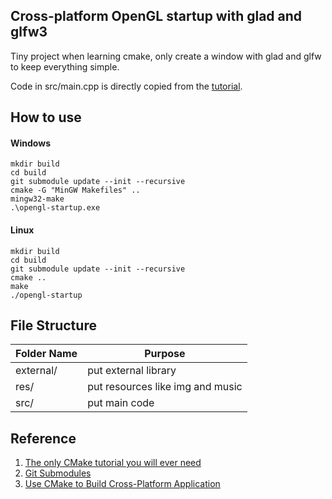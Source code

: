 ## Cross-platform OpenGL startup with glad and glfw3

Tiny project when learning cmake, only create a window with glad and glfw to keep everything simple.

Code in src/main.cpp is directly copied from the [tutorial](https://learnopengl.com/Getting-started/Hello-Window).

## How to use

#### Windows

```
mkdir build
cd build
git submodule update --init --recursive
cmake -G "MinGW Makefiles" ..
mingw32-make
.\opengl-startup.exe
```

#### Linux

```
mkdir build
cd build
git submodule update --init --recursive
cmake ..
make
./opengl-startup
```

## File Structure

| Folder Name | Purpose                                 |
| ----------- | --------------------------------------- |
| external/   | put external library <br />             |
| res/        | put resources like img and music <br /> |
| src/        | put main code <br />                    |

## Reference

1. [The only CMake tutorial you will ever need](https://www.youtube.com/watch?v=A735Y4kMIPM)
2. [Git Submodules](https://www.youtube.com/watch?v=ED-WUk440qc)
3. [Use CMake to Build Cross-Platform Application](https://ken00535.medium.com/use-cmake-to-build-cross-platform-application-8888db861cb3)
